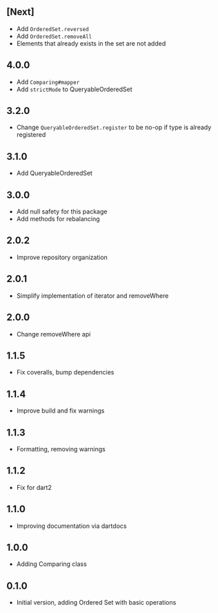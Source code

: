 ## [Next]
- Add `OrderedSet.reversed`
- Add `OrderedSet.removeAll`
- Elements that already exists in the set are not added

## 4.0.0

- Add `Comparing#mapper`
- Add `strictMode` to QueryableOrderedSet

## 3.2.0

- Change `QueryableOrderedSet.register` to be no-op if type is already registered

## 3.1.0

- Add QueryableOrderedSet

## 3.0.0

- Add null safety for this package
- Add methods for rebalancing

## 2.0.2

- Improve repository organization

## 2.0.1

- Simplify implementation of iterator and removeWhere

## 2.0.0

- Change removeWhere api

## 1.1.5

- Fix coveralls, bump dependencies

## 1.1.4

- Improve build and fix warnings

## 1.1.3

- Formatting, removing warnings

## 1.1.2

- Fix for dart2

## 1.1.0

- Improving documentation via dartdocs

## 1.0.0

- Adding Comparing class

## 0.1.0

- Initial version, adding Ordered Set with basic operations
